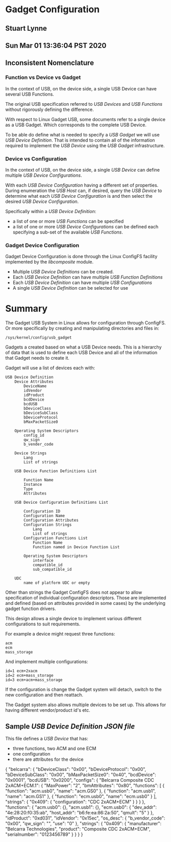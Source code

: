 # Gadget Configuration
## Stuart Lynne 
## Sun Mar 01 13:36:04 PST 2020 

## Inconsistent Nomenclature

### Function vs Device vs Gadget

In the context of USB, on the device side, a single USB Device can have several USB Functions. 

The original USB specification referred to *USB Devices* and *USB Functions* without rigorously defining the difference.

With respect to Linux Gadget USB, some documents refer to a single device as a USB Gadget. Which corresponds to
the complete USB Device.

To be able do define what is needed to specify a *USB Gadget* we will use *USB Device Definition*. That is 
intended to contain all of the information required to implement the *USB Device* using the *USB Gadget* infrastructure.

### Device vs Configuration

In the context of USB, on the device side, a single *USB Device* can define multiple *USB Device Configurations*.

With each *USB Device Configuration* having a different set of properties. 
During enumeration the *USB Host* can, if desired, query 
the *USB Device* to determine what each *USB Device Configuration* is and then select the desired 
*USB Device Configuration*.

Specifically within a *USB Device Definition*:
- a list of one or more *USB Functions* can be specified
- a list of one or more *USB Device Configurations* can be defined each specifying a sub-set of the available *USB Functions*.


### Gadget Device Configuration

Gadget Device Configuration is done through the Linux ConfigFS facility implemented by the *libcomposite* module. 

- Multiple *USB Device Definitions* can be created. 
- Each *USB Device Definition* can have multiple *USB Function Definitions*
- Each *USB Device Definition* can have multiple *USB Configurations*
- A single *USB Device Definition* can be selected for use


# Summary

The Gadget USB System in Linux allows for configuration through ConfigFS. Or more specifically by creating and
manipulating directories and files in:

    /sys/kernel/config/usb_gadget

Gadgets a created based on what a USB Device needs. This is a hierarchy of data that is used to define each
USB Device and all of the information that Gadget needs to create it.


Gadget will use a list of devices each with:

    USB Device Definition
        Device Attributes
            DeviceName
            idVendor
            idProduct
            bcdDevice
            bcdUSB
            bDeviceClass
            bDeviceSubClass
            bDeviceProtocol
            bMaxPacketSize0

        Operating System Descriptors
            config_id
            qw_sign
            b_vender_code

        Device Strings
            Lang
            List of strings
        
        USB Device Function Definitions List

            Function Name
            Instance
            Type
            Attributes

        USB Device Configuration Definitions List
            
            Configuration ID
            Configuration Name
            Configuration Attributes
            Configuration Strings
                Lang
                List of strings
            Configuration Functions List
                Function Name
                Function named in Device Function List

            Operating System Descriptors
                interface
                compatible_id
                sub_compatible_id

        UDC
            name of platform UDC or empty


Other than strings the Gadget ConfigFS does not appear to allow specification of individual configuration descriptors.
Those are implemented and defined (based on attributes provided in some cases) by the underlying gadget function drivers.

This design allows a single device to implement various different configurations to suit requirements.

For example a device might request three functions:

    acm
    ecm
    mass_storage

And implement multiple configurations:

    id=1 ecm+2xacm
    id=2 ecm+mass_storage
    id=3 ecm+acm+mass_storage

If the configuration is change the Gadget system will detach, switch to the new configuration and then reattach. 

The Gadget system also allows multiple devices to be set up. This allows for having different vendor/product id's etc.


## Sample *USB Device Definition JSON file*

This file defines a *USB Device* that has:

- three functions, two ACM and one ECM
- one configuration
- there are attributes for the device 

{ "belcarra": {
        "bDeviceClass": "0x00",
        "bDeviceProtocol": "0x00",
        "bDeviceSubClass": "0x00",
        "bMaxPacketSize0": "0x40",
        "bcdDevice": "0x0001",
        "bcdUSB": "0x0200",
        "configs": {
            "Belcarra Composite CDC 2xACM+ECM.1": {
                "MaxPower": "2",
                "bmAttributes": "0x80",
                "functions": [
                    { "function": "acm.usb0", "name": "acm.GS0" },
                    { "function": "acm.usb1", "name": "acm.GS1" },
                    { "function": "ecm.usb0", "name": "ecm.usb0" }
                ],
                "strings": { "0x409": { "configuration": "CDC 2xACM+ECM" } }
            }
        },
        "functions": {
            "acm.usb0": {},
            "acm.usb1": {},
            "ecm.usb0": {
                "dev_addr": "4e:28:20:f0:35:ab",
                "host_addr": "b6:fe:ea:86:2a:50",
                "qmult": "5"
            }
        },
        "idProduct": "0xd031",
        "idVendor": "0x15ec",
        "os_desc": {
            "b_vendor_code": "0x00",
            "qw_sign": "",
            "use": "0"
        },
        "strings": {
            "0x409": {
                "manufacturer": "Belcarra Technologies",
                "product": "Composite CDC 2xACM+ECM",
                "serialnumber": "0123456789"
            }
        }
    }
}
```
